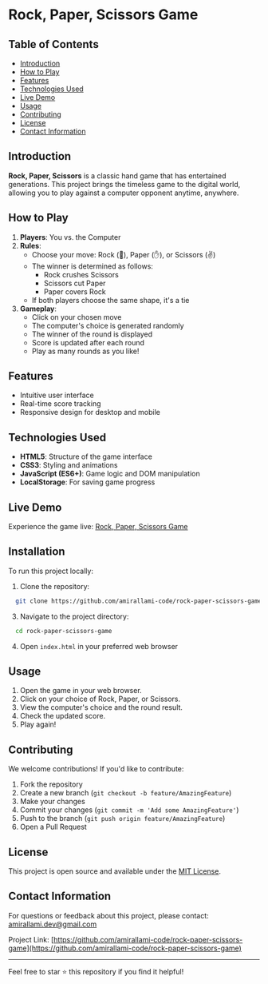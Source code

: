 # Rock, Paper, Scissors Game

## Table of Contents
- [Introduction](#introduction)
- [How to Play](#how-to-play)
- [Features](#features)
- [Technologies Used](#technologies-used)
- [Live Demo](#live-demo)
- [Usage](#usage)
- [Contributing](#contributing)
- [License](#license)
- [Contact Information](#contact-information)

## Introduction

**Rock, Paper, Scissors** is a classic hand game that has entertained generations. This project brings the timeless game to the digital world, allowing you to play against a computer opponent anytime, anywhere.

## How to Play

1. **Players**: You vs. the Computer
2. **Rules**:
   - Choose your move: Rock (👊), Paper (✋), or Scissors (✌️)
   - The winner is determined as follows:
     - Rock crushes Scissors
     - Scissors cut Paper
     - Paper covers Rock
   - If both players choose the same shape, it's a tie
3. **Gameplay**:
   - Click on your chosen move
   - The computer's choice is generated randomly
   - The winner of the round is displayed
   - Score is updated after each round
   - Play as many rounds as you like!

## Features

- Intuitive user interface
- Real-time score tracking
- Responsive design for desktop and mobile

## Technologies Used

- **HTML5**: Structure of the game interface
- **CSS3**: Styling and animations
- **JavaScript (ES6+)**: Game logic and DOM manipulation
- **LocalStorage**: For saving game progress

## Live Demo

Experience the game live: [Rock, Paper, Scissors Game](https://rpsgame-amirallami.vercel.app)

## Installation 

To run this project locally:

 1. Clone the repository: 

```bash
  git clone https://github.com/amirallami-code/rock-paper-scissors-game.git
```

 3. Navigate to the project directory: 

```bash
  cd rock-paper-scissors-game
```

 4. Open `index.html` in your preferred web browser 

## Usage

1. Open the game in your web browser.
2. Click on your choice of Rock, Paper, or Scissors.
3. View the computer's choice and the round result.
4. Check the updated score.
5. Play again!

## Contributing

We welcome contributions! If you'd like to contribute:

1. Fork the repository
2. Create a new branch (`git checkout -b feature/AmazingFeature`)
3. Make your changes
4. Commit your changes (`git commit -m 'Add some AmazingFeature'`)
5. Push to the branch (`git push origin feature/AmazingFeature`)
6. Open a Pull Request

## License

This project is open source and available under the [MIT License](LICENSE).

## Contact Information

For questions or feedback about this project, please contact:
amirallami.dev@gmail.com

Project Link: [https://github.com/amirallami-code/rock-paper-scissors-game](https://github.com/amirallami-code/rock-paper-scissors-game)

---

Feel free to star ⭐ this repository if you find it helpful!
